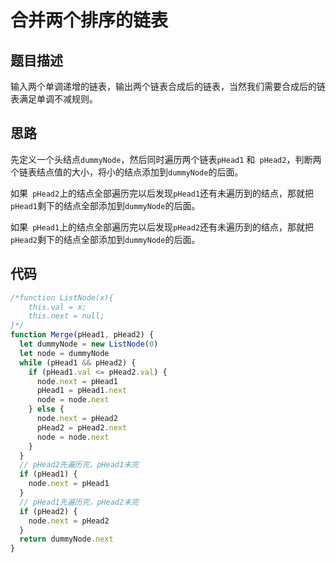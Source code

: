 # 合并两个排序的链表

## 题目描述

输入两个单调递增的链表，输出两个链表合成后的链表，当然我们需要合成后的链表满足单调不减规则。

## 思路

先定义一个头结点`dummyNode`，然后同时遍历两个链表`pHead1` 和` pHead2`，判断两个链表结点值的大小，将小的结点添加到`dummyNode`的后面。

如果` pHead2`上的结点全部遍历完以后发现`pHead1`还有未遍历到的结点，那就把`pHead1`剩下的结点全部添加到`dummyNode`的后面。

如果` pHead1`上的结点全部遍历完以后发现`pHead2`还有未遍历到的结点，那就把`pHead2`剩下的结点全部添加到`dummyNode`的后面。

## 代码

```javascript
/*function ListNode(x){
    this.val = x;
    this.next = null;
}*/
function Merge(pHead1, pHead2) {
  let dummyNode = new ListNode(0)
  let node = dummyNode
  while (pHead1 && pHead2) {
    if (pHead1.val <= pHead2.val) {
      node.next = pHead1
      pHead1 = pHead1.next
      node = node.next
    } else {
      node.next = pHead2
      pHead2 = pHead2.next
      node = node.next
    }
  }
  // pHead2先遍历完，pHead1未完
  if (pHead1) {
    node.next = pHead1
  }
  // pHead1先遍历完，pHead2未完
  if (pHead2) {
    node.next = pHead2
  }
  return dummyNode.next
}
```

